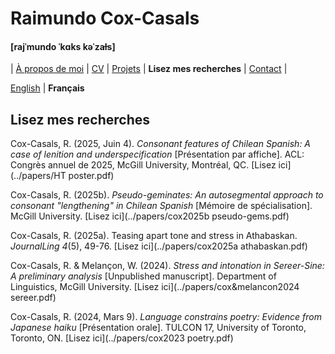# Raimundo Cox-Casals
#### [rajˈmundo ˈkɑks kəˈzaɫs]

| [À propos de moi](LISMOI.md) | [CV](cvfr.md) | [Projets](projectsfr.md) | **Lisez mes recherches** | [Contact](contactfr.md) |

[English](../papers.md) \| **Français**

## Lisez mes recherches

Cox-Casals, R. (2025, Juin 4). _Consonant features of Chilean Spanish: A case of
lenition and underspecification_ \[Présentation par affiche\]. ACL: Congrès annuel de 2025, McGill University, Montréal, QC. [Lisez ici](../papers/HT poster.pdf)

Cox-Casals, R. (2025b). _Pseudo-geminates: An autosegmental approach to consonant "lengthening" in Chilean Spanish_ \[Mémoire de spécialisation\]. McGill University. [Lisez ici](../papers/cox2025b pseudo-gems.pdf)

Cox-Casals, R. (2025a). Teasing apart tone and stress in Athabaskan. _JournalLing 4_(5), 49-76. [Lisez ici](../papers/cox2025a athabaskan.pdf)

Cox-Casals, R. & Melançon, W. (2024). _Stress and intonation in Sereer-Sine: A preliminary analysis_ \[Unpublished manuscript\]. Department of Linguistics, McGill University. [Lisez ici](../papers/cox&melancon2024 sereer.pdf)

Cox-Casals, R. (2024, Mars 9). _Language constrains poetry: Evidence from Japanese haiku_ \[Présentation orale\]. TULCON 17, University of Toronto, Toronto, ON. [Lisez ici](../papers/cox2023 poetry.pdf)
